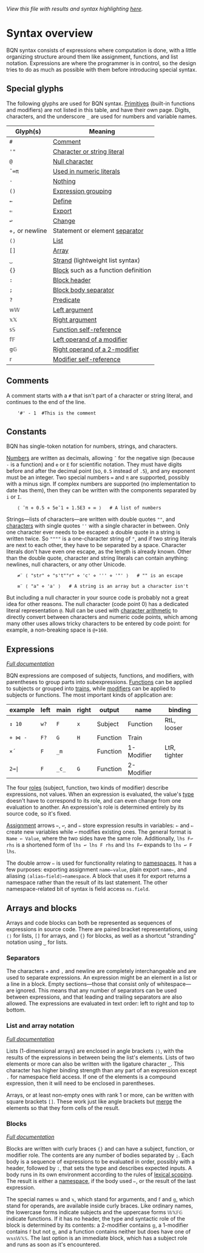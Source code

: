 *View this file with results and syntax highlighting [here](https://mlochbaum.github.io/BQN/doc/syntax.html).*

# Syntax overview

BQN syntax consists of expressions where computation is done, with a little organizing structure around them like assignment, functions, and list notation. Expressions are where the programmer is in control, so the design tries to do as much as possible with them before introducing special syntax.

## Special glyphs

The following glyphs are used for BQN syntax. [Primitives](primitive.md) (built-in functions and modifiers) are not listed in this table, and have their own page. Digits, characters, and the underscore `_` are used for numbers and variable names.

Glyph(s)        | Meaning
----------------|-----------
`#`             | [Comment](#comments)
`'"`            | [Character or string literal](#constants)
`@`             | [Null character](#constants)
`¯∞π`           | [Used in numeric literals](#constants)
`·`             | [Nothing](expression.md#nothing)
`()`            | [Expression grouping](expression.md#parentheses)
`←`             | [Define](expression.md#assignment)
`⇐`             | [Export](namespace.md#exports)
`↩`             | [Change](expression.md#assignment)
`⋄,` or newline | Statement or element [separator](#separators)
`⟨⟩`            | [List](#list-and-array-notation)
`[]`            | [Array](#list-and-array-notation)
`‿`             | [Strand](#list-and-array-notation) (lightweight list syntax)
`{}`            | [Block](#blocks) such as a function definition
`:`             | [Block header](block.md#block-headers)
`;`             | [Block body separator](block.md#multiple-bodies)
`?`             | [Predicate](block.md#predicates)
`𝕨𝕎`            | [Left argument](#blocks)
`𝕩𝕏`            | [Right argument](#blocks)
`𝕤𝕊`            | [Function self-reference](#blocks)
`𝕗𝔽`            | [Left operand of a modifier](#blocks)
`𝕘𝔾`            | [Right operand of a 2-modifier](#blocks)
`𝕣`             | [Modifier self-reference](#blocks)

## Comments

A comment starts with a `#` that isn't part of a character or string literal, and continues to the end of the line.

        '#' - 1  #This is the comment

## Constants

BQN has single-token notation for numbers, strings, and characters.

[Numbers](types.md#numbers) are written as decimals, allowing `¯` for the negative sign (because `-` is a function) and `e` or `E` for scientific notation. They must have digits before and after the decimal point (so, `0.5` instead of `.5`), and any exponent must be an integer. Two special numbers `∞` and `π` are supported, possibly with a minus sign. If complex numbers are supported (no implementation to date has them), then they can be written with the components separated by `i` or `I`.

        ⟨ ¯π ⋄ 0.5 ⋄ 5e¯1 ⋄ 1.5E3 ⋄ ∞ ⟩   # A list of numbers

Strings—lists of characters—are written with double quotes `""`, and [characters](types.md#characters) with single quotes `''` with a single character in between. Only one character ever needs to be escaped: a double quote in a string is written twice. So `""""` is a one-character string of `"`, and if two string literals are next to each other, they have to be separated by a space. Character literals don't have even one escape, as the length is already known. Other than the double quote, character and string literals can contain anything: newlines, null characters, or any other Unicode.

        ≠¨ ⟨ "str" ⋄ "s't""r" ⋄ 'c' ⋄ ''' ⋄ '"' ⟩   # "" is an escape

        ≡¨ ⟨ "a" ⋄ 'a' ⟩   # A string is an array but a character isn't

But including a null character in your source code is probably not a great idea for other reasons. The null character (code point 0) has a dedicated literal representation `@`. Null can be used with [character arithmetic](arithmetic.md#character-arithmetic) to directly convert between characters and numeric code points, which among many other uses allows tricky characters to be entered by code point: for example, a non-breaking space is `@+160`.

## Expressions

*[Full documentation](expression.md)*

BQN expressions are composed of subjects, functions, and modifiers, with parentheses to group parts into subexpressions. [Functions](ops.md#functions) can be applied to subjects or grouped into [trains](train.md), while [modifiers](ops.md#modifiers) can be applied to subjects or functions. The most important kinds of application are:

| example | left  | main  | right | output     | name       | binding
|---------|-------|-------|-------|------------|------------|---------
| `↕ 10`  |  `w?` |  `F`  |  `x`  | Subject    | Function   | RtL, looser
| `+ ⋈ -` |  `F?` |  `G`  |  `H`  | Function   | Train      |
| `×´`    |  `F`  | `_m`  |       | Function   | 1-Modifier | LtR, tighter
| `2⊸\|`  |  `F`  | `_c_` |  `G`  | Function   | 2-Modifier |

The four [roles](expression.md#syntactic-role) (subject, function, two kinds of modifier) describe expressions, not values. When an expression is evaluated, the value's [type](types.md) doesn't have to correspond to its role, and can even change from one evaluation to another. An expression's role is determined entirely by its source code, so it's fixed.

[Assignment](expression.md#assignment) arrows `←`, `↩`, and `⇐` store expression results in variables: `←` and `⇐` create new variables while `↩` modifies existing ones. The general format is `Name ← Value`, where the two sides have the same role. Additionally, `lhs F↩ rhs` is a shortened form of `lhs ↩ lhs F rhs` and `lhs F↩` expands to `lhs ↩ F lhs`.

The double arrow `⇐` is used for functionality relating to [namespaces](namespace.md). It has a few purposes: exporting assignment `name⇐value`, plain export `name⇐`, and aliasing `⟨alias⇐field⟩←namespace`. A block that uses it for export returns a namespace rather than the result of its last statement. The other namespace-related bit of syntax is field access `ns.field`.

## Arrays and blocks

Arrays and code blocks can both be represented as sequences of expressions in source code. There are paired bracket representations, using `⟨⟩` for lists, `[]` for arrays, and `{}` for blocks, as well as a shortcut "stranding" notation using `‿` for lists.

### Separators

The characters `⋄` and `,` and newline are completely interchangeable and are used to separate expressions. An expression might be an element in a list or a line in a block. Empty sections—those that consist only of whitespace—are ignored. This means that any number of separators can be used between expressions, and that leading and trailing separators are also allowed. The expressions are evaluated in text order: left to right and top to bottom.

### List and array notation

*[Full documentation](arrayrepr.md#array-literals)*

Lists (1-dimensional arrays) are enclosed in angle brackets `⟨⟩`, with the results of the expressions in between being the list's elements. Lists of two elements or more can also be written with the ligature character `‿`. This character has higher binding strength than any part of an expression except `.` for namespace field access. If one of the elements is a compound expression, then it will need to be enclosed in parentheses.

Arrays, or at least non-empty ones with rank 1 or more, can be written with square brackets `[]`. These work just like angle brackets but [merge](couple.md#merge-and-array-theory) the elements so that they form cells of the result.

### Blocks

*[Full documentation](block.md)*

Blocks are written with curly braces `{}` and can have a subject, function, or modifier role. The contents are any number of bodies separated by `;`. Each body is a sequence of expressions to be evaluated in order, possibly with a header, followed by `:`, that sets the type and describes expected inputs. A body runs in its own environment according to the rules of [lexical scoping](lexical.md). The result is either a [namespace](namespace.md), if the body used `⇐`, or the result of the last expression.

The special names `𝕨` and `𝕩`, which stand for arguments, and `𝕗` and `𝕘`, which stand for operands, are available inside curly braces. Like ordinary names, the lowercase forms indicate subjects and the uppercase forms `𝕎𝕏𝔽𝔾` indicate functions. If it has no header, the type and syntactic role of the block is determined by its contents: a 2-modifier contains `𝕘`, a 1-modifier contains `𝕗` but not `𝕘`, and a function contains neither but does have one of `𝕨𝕩𝕤𝕎𝕏𝕊`. The last option is an immediate block, which has a subject role and runs as soon as it's encountered.
